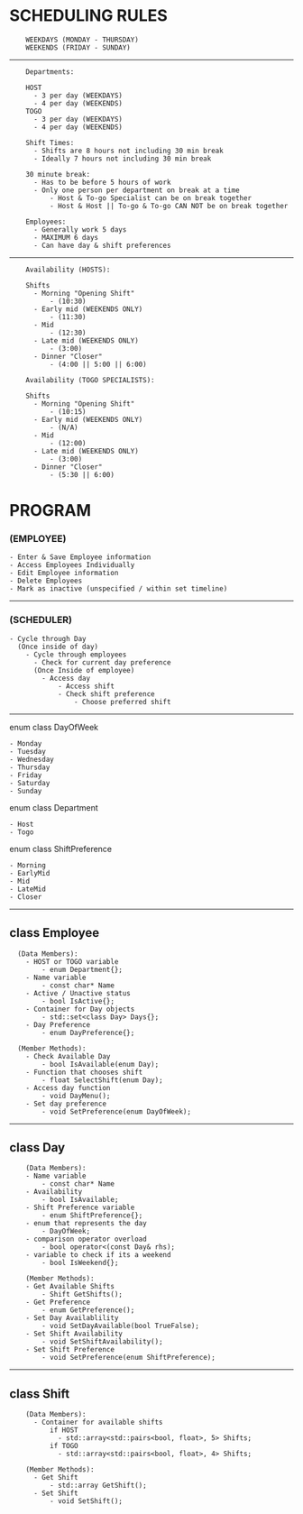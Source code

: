 # SCHEDULING RULES

        WEEKDAYS (MONDAY - THURSDAY)
        WEEKENDS (FRIDAY - SUNDAY)

---
        Departments:

        HOST
          - 3 per day (WEEKDAYS)
          - 4 per day (WEEKENDS)
        TOGO
          - 3 per day (WEEKDAYS)
          - 4 per day (WEEKENDS)

        Shift Times:
          - Shifts are 8 hours not including 30 min break
          - Ideally 7 hours not including 30 min break

        30 minute break:
          - Has to be before 5 hours of work
          - Only one person per department on break at a time
              - Host & To-go Specialist can be on break together
              - Host & Host || To-go & To-go CAN NOT be on break together
        
        Employees:
          - Generally work 5 days
          - MAXIMUM 6 days
          - Can have day & shift preferences
---

        Availability (HOSTS):

        Shifts
          - Morning "Opening Shift" 
              - (10:30)
          - Early mid (WEEKENDS ONLY) 
              - (11:30)
          - Mid 
              - (12:30)
          - Late mid (WEEKENDS ONLY)
              - (3:00)
          - Dinner "Closer" 
              - (4:00 || 5:00 || 6:00)

        Availability (TOGO SPECIALISTS):

        Shifts 
          - Morning "Opening Shift" 
              - (10:15)
          - Early mid (WEEKENDS ONLY) 
              - (N/A)
          - Mid 
              - (12:00)
          - Late mid (WEEKENDS ONLY) 
              - (3:00)
          - Dinner "Closer" 
              - (5:30 || 6:00)



# PROGRAM


### (EMPLOYEE)

    - Enter & Save Employee information
    - Access Employees Individually
    - Edit Employee information
    - Delete Employees
    - Mark as inactive (unspecified / within set timeline)

---

### (SCHEDULER)

    - Cycle through Day
      (Once inside of day)
        - Cycle through employees
          - Check for current day preference
          (Once Inside of employee)
            - Access day
                - Access shift
                - Check shift preference
                    - Choose preferred shift


---
enum class DayOfWeek 

    - Monday 
    - Tuesday 
    - Wednesday
    - Thursday 
    - Friday 
    - Saturday 
    - Sunday


enum class Department

    - Host
    - Togo

enum class ShiftPreference

    - Morning
    - EarlyMid
    - Mid
    - LateMid
    - Closer

---

## class Employee
      (Data Members):
        - HOST or TOGO variable
            - enum Department{};
        - Name variable
            - const char* Name
        - Active / Unactive status
            - bool IsActive{};
        - Container for Day objects
            - std::set<class Day> Days{};
        - Day Preference
            - enum DayPreference{};

      (Member Methods):
        - Check Available Day
            - bool IsAvailable(enum Day);
        - Function that chooses shift
            - float SelectShift(enum Day); 
        - Access day function
            - void DayMenu();
        - Set day preference
            - void SetPreference(enum DayOfWeek); 

---
## class Day

        (Data Members):
        - Name variable
            - const char* Name
        - Availability
            - bool IsAvailable;
        - Shift Preference variable
            - enum ShiftPreference{};
        - enum that represents the day
            - DayOfWeek;
        - comparison operator overload
            - bool operator<(const Day& rhs);
        - variable to check if its a weekend
            - bool IsWeekend{};

        (Member Methods):
        - Get Available Shifts
            - Shift GetShifts();
        - Get Preference
            - enum GetPreference();
        - Set Day Availablility
            - void SetDayAvailable(bool TrueFalse);
        - Set Shift Availability
            - void SetShiftAvailability();
        - Set Shift Preference
            - void SetPreference(enum ShiftPreference);


---  

## class Shift

        (Data Members):
          - Container for available shifts
              if HOST
                - std::array<std::pairs<bool, float>, 5> Shifts;
              if TOGO
                - std::array<std::pairs<bool, float>, 4> Shifts;
        
        (Member Methods):
          - Get Shift
              - std::array GetShift();
          - Set Shift
              - void SetShift();